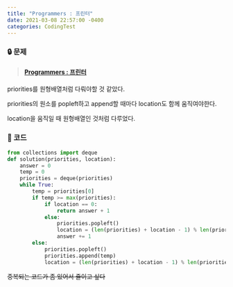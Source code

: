 ```yaml
---
title: "Programmers : 프린터"
date: 2021-03-08 22:57:00 -0400
categories: CodingTest
---
```




### 🔒 **문제** 

> #### [Programmers : 프린터](https://programmers.co.kr/learn/courses/30/lessons/42587)



priorities를 원형배열처럼 다뤄야할 것 같았다.

priorities의 원소를 popleft하고 append할 때마다 location도 함께 움직여야한다.

location을 움직일 때 원형배열인 것처럼 다루었다. 



### 🔑 코드

```python
from collections import deque
def solution(priorities, location):
    answer = 0
    temp = 0
    priorities = deque(priorities)
    while True:
        temp = priorities[0]
        if temp >= max(priorities):
            if location == 0:
                return answer + 1
            else:
                priorities.popleft()
                location = (len(priorities) + location - 1) % len(priorities)
                answer += 1
        else:
            priorities.popleft()
            priorities.append(temp)
            location = (len(priorities) + location - 1) % len(priorities)
```

~~중복되는 코드가 좀 있어서 줄이고 싶다~~

